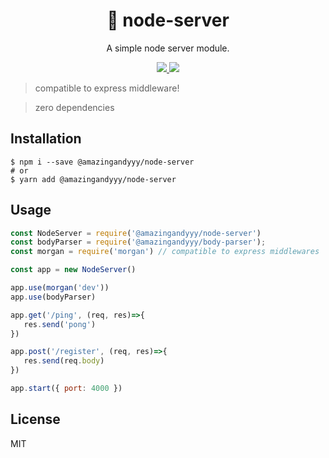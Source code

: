 <h1 align="center">
📡 node-server
</h1>
<p align="center">
A simple node server module.
</p>

<p align="center">
   <a href="https://github.com/amazingandyyy/node-server/blob/master/LICENSE">
      <img src="https://img.shields.io/badge/License-MIT-green.svg" />
   </a>
   <a href="https://circleci.com/gh/amazingandyyy/node-server">
      <img src="https://circleci.com/gh/amazingandyyy/node-server.svg?style=svg" />
   </a>
</p>

> compatible to express middleware!

> zero dependencies

## Installation
```shell
$ npm i --save @amazingandyyy/node-server
# or
$ yarn add @amazingandyyy/node-server
```

## Usage

```javascript
const NodeServer = require('@amazingandyyy/node-server')
const bodyParser = require('@amazingandyyy/body-parser');
const morgan = require('morgan') // compatible to express middlewares

const app = new NodeServer()

app.use(morgan('dev'))
app.use(bodyParser)

app.get('/ping', (req, res)=>{
   res.send('pong')
})

app.post('/register', (req, res)=>{
   res.send(req.body)
})

app.start({ port: 4000 })

```

## License

MIT
